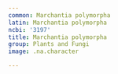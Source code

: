 ```yaml
---
common: Marchantia polymorpha
latin: Marchantia polymorpha
ncbi: '3197'
title: Marchantia polymorpha
group: Plants and Fungi
image: .na.character

---
```

